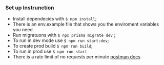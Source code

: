 ### Set up Instrunction

- Install dependecies with `$ npm install`;
- There is an env.example file that shows you the enviroment variables you need
- Run migratuons with `$ npx prisma migrate dev` ;
- To run in dev mode use `$ npm run start:dev`;
- To create prod build `$ npm run build`;
- To run in prod use `$ npm run start`
- There is a rate limit of no requests per minute
[postman docs](https://documenter.getpostman.com/view/20589483/2sAYBRHENT 'postman')
